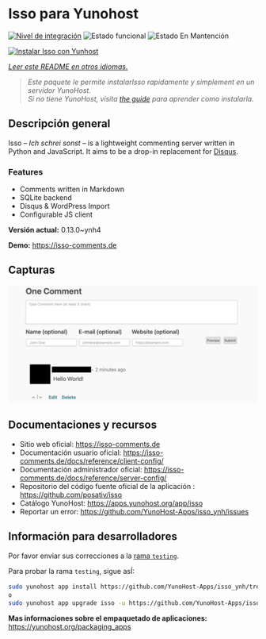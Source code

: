 <!--
Este archivo README esta generado automaticamente<https://github.com/YunoHost/apps/tree/master/tools/readme_generator>
No se debe editar a mano.
-->

# Isso para Yunohost

[![Nivel de integración](https://dash.yunohost.org/integration/isso.svg)](https://ci-apps.yunohost.org/ci/apps/isso/) ![Estado funcional](https://ci-apps.yunohost.org/ci/badges/isso.status.svg) ![Estado En Mantención](https://ci-apps.yunohost.org/ci/badges/isso.maintain.svg)

[![Instalar Isso con Yunhost](https://install-app.yunohost.org/install-with-yunohost.svg)](https://install-app.yunohost.org/?app=isso)

*[Leer este README en otros idiomas.](./ALL_README.md)*

> *Este paquete le permite instalarIsso rapidamente y simplement en un servidor YunoHost.*  
> *Si no tiene YunoHost, visita [the guide](https://yunohost.org/install) para aprender como instalarla.*

## Descripción general

Isso – *Ich schrei sonst* – is a lightweight commenting server written in Python and JavaScript. It aims to be a drop-in replacement for
[Disqus](http://disqus.com).

### Features

- Comments written in Markdown
- SQLite backend
- Disqus & WordPress Import
- Configurable JS client 

**Versión actual:** 0.13.0~ynh4

**Demo:** <https://isso-comments.de>

## Capturas

![Captura de Isso](./doc/screenshots/example.jpg)

## Documentaciones y recursos

- Sitio web oficial: <https://isso-comments.de>
- Documentación usuario oficial: <https://isso-comments.de/docs/reference/client-config/>
- Documentación administrador oficial: <https://isso-comments.de/docs/reference/server-config/>
- Repositorio del código fuente oficial de la aplicación : <https://github.com/posativ/isso>
- Catálogo YunoHost: <https://apps.yunohost.org/app/isso>
- Reportar un error: <https://github.com/YunoHost-Apps/isso_ynh/issues>

## Información para desarrolladores

Por favor enviar sus correcciones a la [rama `testing`](https://github.com/YunoHost-Apps/isso_ynh/tree/testing).

Para probar la rama `testing`, sigue asÍ:

```bash
sudo yunohost app install https://github.com/YunoHost-Apps/isso_ynh/tree/testing --debug
o
sudo yunohost app upgrade isso -u https://github.com/YunoHost-Apps/isso_ynh/tree/testing --debug
```

**Mas informaciones sobre el empaquetado de aplicaciones:** <https://yunohost.org/packaging_apps>
